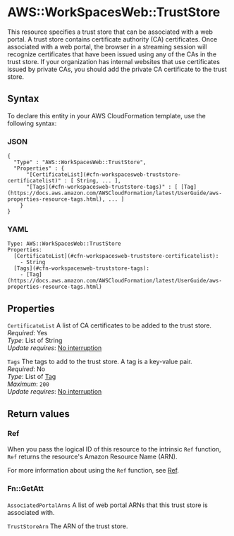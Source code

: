# AWS::WorkSpacesWeb::TrustStore<a name="aws-resource-workspacesweb-truststore"></a>

This resource specifies a trust store that can be associated with a web portal\. A trust store contains certificate authority \(CA\) certificates\. Once associated with a web portal, the browser in a streaming session will recognize certificates that have been issued using any of the CAs in the trust store\. If your organization has internal websites that use certificates issued by private CAs, you should add the private CA certificate to the trust store\. 

## Syntax<a name="aws-resource-workspacesweb-truststore-syntax"></a>

To declare this entity in your AWS CloudFormation template, use the following syntax:

### JSON<a name="aws-resource-workspacesweb-truststore-syntax.json"></a>

```
{
  "Type" : "AWS::WorkSpacesWeb::TrustStore",
  "Properties" : {
      "[CertificateList](#cfn-workspacesweb-truststore-certificatelist)" : [ String, ... ],
      "[Tags](#cfn-workspacesweb-truststore-tags)" : [ [Tag](https://docs.aws.amazon.com/AWSCloudFormation/latest/UserGuide/aws-properties-resource-tags.html), ... ]
    }
}
```

### YAML<a name="aws-resource-workspacesweb-truststore-syntax.yaml"></a>

```
Type: AWS::WorkSpacesWeb::TrustStore
Properties: 
  [CertificateList](#cfn-workspacesweb-truststore-certificatelist): 
    - String
  [Tags](#cfn-workspacesweb-truststore-tags): 
    - [Tag](https://docs.aws.amazon.com/AWSCloudFormation/latest/UserGuide/aws-properties-resource-tags.html)
```

## Properties<a name="aws-resource-workspacesweb-truststore-properties"></a>

`CertificateList`  <a name="cfn-workspacesweb-truststore-certificatelist"></a>
A list of CA certificates to be added to the trust store\.  
*Required*: Yes  
*Type*: List of String  
*Update requires*: [No interruption](https://docs.aws.amazon.com/AWSCloudFormation/latest/UserGuide/using-cfn-updating-stacks-update-behaviors.html#update-no-interrupt)

`Tags`  <a name="cfn-workspacesweb-truststore-tags"></a>
The tags to add to the trust store\. A tag is a key\-value pair\.  
*Required*: No  
*Type*: List of [Tag](https://docs.aws.amazon.com/AWSCloudFormation/latest/UserGuide/aws-properties-resource-tags.html)  
*Maximum*: `200`  
*Update requires*: [No interruption](https://docs.aws.amazon.com/AWSCloudFormation/latest/UserGuide/using-cfn-updating-stacks-update-behaviors.html#update-no-interrupt)

## Return values<a name="aws-resource-workspacesweb-truststore-return-values"></a>

### Ref<a name="aws-resource-workspacesweb-truststore-return-values-ref"></a>

When you pass the logical ID of this resource to the intrinsic `Ref` function, `Ref` returns the resource's Amazon Resource Name \(ARN\)\.

For more information about using the `Ref` function, see [Ref](https://docs.aws.amazon.com/AWSCloudFormation/latest/UserGuide/intrinsic-function-reference-ref.html)\.

### Fn::GetAtt<a name="aws-resource-workspacesweb-truststore-return-values-fn--getatt"></a>

#### <a name="aws-resource-workspacesweb-truststore-return-values-fn--getatt-fn--getatt"></a>

`AssociatedPortalArns`  <a name="AssociatedPortalArns-fn::getatt"></a>
A list of web portal ARNs that this trust store is associated with\.

`TrustStoreArn`  <a name="TrustStoreArn-fn::getatt"></a>
The ARN of the trust store\.
